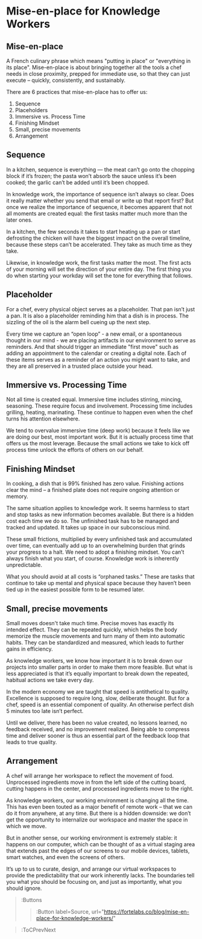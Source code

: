 # Mise-en-place for Knowledge Workers

## Mise-en-place
A French culinary phrase which means "putting in place" or "everything in its place". Mise-en-place is about bringing 
together all the tools a chef needs in close proximity, prepped for immediate use, so that they can just execute – 
quickly, consistently, and sustainably.

There are 6 practices that mise-en-place has to offer us:
1. Sequence
2. Placeholders
3. Immersive vs. Process Time
4. Finishing Mindset
5. Small, precise movements
6. Arrangement

## Sequence
In a kitchen, sequence is everything — the meat can’t go onto the chopping block if it’s frozen; the pasta won’t absorb 
the sauce unless it’s been cooked; the garlic can’t be added until it’s been chopped.

In knowledge work, the importance of sequence isn’t always so clear. Does it really matter whether you send that email 
or write up that report first? But once we realize the importance of sequence, it becomes apparent that not all moments 
are created equal: the first tasks matter much more than the later ones.

In a kitchen, the few seconds it takes to start heating up a pan or start defrosting the chicken will have the biggest 
impact on the overall timeline, because these steps can’t be accelerated. They take as much time as they take.

Likewise, in knowledge work, the first tasks matter the most. The first acts of your morning will set the direction of 
your entire day. The first thing you do when starting your workday will set the tone for everything that follows. 

## Placeholder
For a chef, every physical object serves as a placeholder. That pan isn’t just a pan. It is also a placeholder reminding 
him that a dish is in process. The sizzling of the oil is the alarm bell cueing up the next step.

Every time we capture an “open loop” - a new email, or a spontaneous thought in our mind - we are placing artifacts in 
our environment to serve as reminders. And that should trigger an immediate "first move" such as adding an appointment 
to the calendar or creating a digital note. Each of these items serves as a reminder of an action you might want to take, 
and they are all preserved in a trusted place outside your head.

## Immersive vs. Processing Time
Not all time is created equal. Immersive time includes stirring, mincing, seasoning. These require focus and involvement. 
Processing time includes grilling, heating, marinating. These continue to happen even when the chef turns his attention 
elsewhere.

We tend to overvalue immersive time (deep work) because it feels like we are doing our best, most important work. But it 
is actually process time that offers us the most leverage. Because the small actions we take to kick off process time 
unlock the efforts of others on our behalf.

## Finishing Mindset
In cooking, a dish that is 99% finished has zero value. Finishing actions clear the mind – a finished plate does not 
require ongoing attention or memory. 

The same situation applies to knowledge work. It seems harmless to start and stop tasks as new information becomes 
available. But there is a hidden cost each time we do so. The unfinished task has to be managed and tracked and updated.
It takes up space in our subconscious mind.

These small frictions, multiplied by every unfinished task and accumulated over time, can eventually add up to an 
overwhelming burden that grinds your progress to a halt. We need to adopt a finishing mindset. You can’t always finish 
what you start, of course. Knowledge work is inherently unpredictable. 

What you should avoid at all costs is “orphaned tasks.” These are tasks that continue to take up mental and physical 
space because they haven’t been tied up in the easiest possible form to be resumed later.

## Small, precise movements
Small moves doesn't take much time. Precise moves has exactly its intended effect. They can be repeated quickly, which 
helps the body memorize the muscle movements and turn many of them into automatic habits. They can be standardized and 
measured, which leads to further gains in efficiency.

As knowledge workers, we know how important it is to break down our projects into smaller parts in order to make them 
more feasible. But what is less appreciated is that it’s equally important to break down the repeated, habitual actions 
we take every day.

In the modern economy we are taught that speed is antithetical to quality. Excellence is supposed to require long, slow, 
deliberate thought. But for a chef, speed is an essential component of quality. An otherwise perfect dish 5 minutes too 
late isn’t perfect.

Until we deliver, there has been no value created, no lessons learned, no feedback received, and no improvement realized. 
Being able to compress time and deliver sooner is thus an essential part of the feedback loop that leads to true quality.

## Arrangement
A chef will arrange her workspace to reflect the movement of food. Unprocessed ingredients move in from the left side of 
the cutting board, cutting happens in the center, and processed ingredients move to the right.

As knowledge workers, our working environment is changing all the time. This has even been touted as a major benefit of 
remote work – that we can do it from anywhere, at any time. But there is a hidden downside: we don’t get the opportunity 
to internalize our workspace and master the space in which we move.

But in another sense, our working environment is extremely stable: it happens on our computer, which can be thought of 
as a virtual staging area that extends past the edges of our screens to our mobile devices, tablets, smart watches, and 
even the screens of others.

It’s up to us to curate, design, and arrange our virtual workspaces to provide the predictability that our work inherently 
lacks. The boundaries tell you what you should be focusing on, and just as importantly, what you should ignore.

> :Buttons
> > :Button label=Source, url="https://fortelabs.co/blog/mise-en-place-for-knowledge-workers/"
>

> :ToCPrevNext